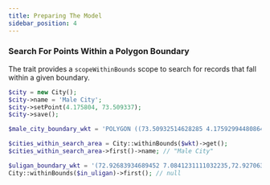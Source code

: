 ```yaml
---
title: Preparing The Model
sidebar_position: 4
---
```


### Search For Points Within a Polygon Boundary

The trait provides a `scopeWithinBounds` scope to search for records that fall within a given boundary.

```php
$city = new City();
$city->name = 'Male City';
$city->setPoint(4.175804, 73.509337);
$city->save();

$male_city_boundary_wkt = 'POLYGON ((73.50932514628285 4.175929944808645,73.50954911073559 4.175730219415812,73.50914768804103 4.17570881870468,73.50932514628285 4.175929944808645))';

$cities_within_search_area = City::withinBounds($wkt)->get();
$cities_within_search_area->first()->name; // "Male City"

$uligan_boundary_wkt = '(72.92683934689452 7.0841231111032235,72.92706331134727 7.083924382773967,72.9266618886527 7.083903088896789,72.92683934689452 7.0841231111032235)';
City::withinBounds($in_uligan)->first(); // null
```

